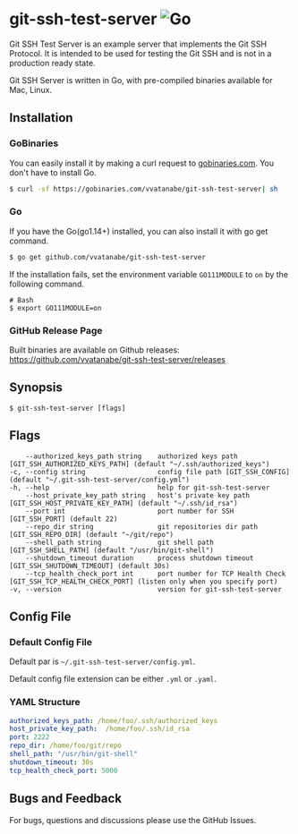 # git-ssh-test-server ![Go](https://github.com/vvatanabe/git-ssh-test-server/workflows/Go/badge.svg)

Git SSH Test Server is an example server that implements the Git SSH Protocol. It is intended to be used for testing the Git SSH and is not in a production ready state.

Git SSH Server is written in Go, with pre-compiled binaries available for Mac, Linux.

## Installation

### GoBinaries

You can easily install it by making a curl request to [gobinaries.com](http://gobinaries.com/). You don't have to install Go.

```sh
$ curl -sf https://gobinaries.com/vvatanabe/git-ssh-test-server| sh
```

### Go

If you have the Go(go1.14+) installed, you can also install it with go get command.

```sh
$ go get github.com/vvatanabe/git-ssh-test-server
```

If the installation fails, set the environment variable `GO111MODULE` to `on` by the following command.

```
# Bash
$ export GO111MODULE=on
```

### GitHub Release Page

Built binaries are available on Github releases:  
https://github.com/vvatanabe/git-ssh-test-server/releases

## Synopsis

```
$ git-ssh-test-server [flags]
```

## Flags

```
    --authorized_keys_path string    authorized keys path [GIT_SSH_AUTHORIZED_KEYS_PATH] (default "~/.ssh/authorized_keys")
-c, --config string                  config file path [GIT_SSH_CONFIG] (default "~/.git-ssh-test-server/config.yml")
-h, --help                           help for git-ssh-test-server
    --host_private_key_path string   host's private key path [GIT_SSH_HOST_PRIVATE_KEY_PATH] (default "~/.ssh/id_rsa")
    --port int                       port number for SSH [GIT_SSH_PORT] (default 22)
    --repo_dir string                git repositories dir path [GIT_SSH_REPO_DIR] (default "~/git/repo")
    --shell_path string              git shell path [GIT_SSH_SHELL_PATH] (default "/usr/bin/git-shell")
    --shutdown_timeout duration      process shutdown timeout [GIT_SSH_SHUTDOWN_TIMEOUT] (default 30s)
    --tcp_health_check_port int      port number for TCP Health Check [GIT_SSH_TCP_HEALTH_CHECK_PORT] (listen only when you specify port)
-v, --version                        version for git-ssh-test-server
```

## Config File

### Default Config File

Default par is `~/.git-ssh-test-server/config.yml`.

Default config file extension can be either `.yml` or `.yaml`.

### YAML Structure

```yaml
authorized_keys_path: /home/foo/.ssh/authorized_keys
host_private_key_path:  /home/foo/.ssh/id_rsa
port: 2222
repo_dir: /home/foo/git/repo
shell_path: "/usr/bin/git-shell"
shutdown_timeout: 30s
tcp_health_check_port: 5000
```

## Bugs and Feedback

For bugs, questions and discussions please use the GitHub Issues.
